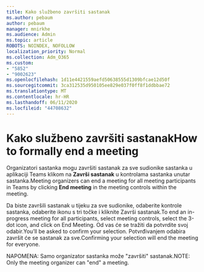 ```yaml
---
title: Kako službeno završiti sastanak
ms.author: pebaum
author: pebaum
manager: mnirkhe
ms.audience: Admin
ms.topic: article
ROBOTS: NOINDEX, NOFOLLOW
localization_priority: Normal
ms.collection: Adm_O365
ms.custom:
- "5852"
- "9002623"
ms.openlocfilehash: 1d11e4421559aefd50638555d1309bfcae12d50f
ms.sourcegitcommit: 3ca312535d950105ee829e037f0ff8f1ddbbae72
ms.translationtype: MT
ms.contentlocale: hr-HR
ms.lasthandoff: 06/11/2020
ms.locfileid: "44708632"
---
```

# <a name="how-to-formally-end-a-meeting"></a><span data-ttu-id="a3a71-102">Kako službeno završiti sastanak</span><span class="sxs-lookup"><span data-stu-id="a3a71-102">How to formally end a meeting</span></span>

<span data-ttu-id="a3a71-103">Organizatori sastanka mogu završiti sastanak za sve sudionike sastanka u aplikaciji Teams klikom na **Završi sastanak** u kontrolama sastanka unutar sastanka.</span><span class="sxs-lookup"><span data-stu-id="a3a71-103">Meeting organizers can end a meeting for all meeting participants in Teams by clicking **End meeting** in the meeting controls within the meeting.</span></span>  

<span data-ttu-id="a3a71-104">Da biste završili sastanak u tijeku za sve sudionike, odaberite kontrole sastanka, odaberite ikonu s tri točke i kliknite Završi sastanak.</span><span class="sxs-lookup"><span data-stu-id="a3a71-104">To end an in-progress meeting for all participants, select meeting controls, select the 3-dot icon, and click on End Meeting.</span></span> <span data-ttu-id="a3a71-105">Od vas će se tražiti da potvrdite svoj odabir.</span><span class="sxs-lookup"><span data-stu-id="a3a71-105">You’ll be asked to confirm your selection.</span></span> <span data-ttu-id="a3a71-106">Potvrđivanjem odabira završit će se sastanak za sve.</span><span class="sxs-lookup"><span data-stu-id="a3a71-106">Confirming your selection will end the meeting for everyone.</span></span>

<span data-ttu-id="a3a71-107">NAPOMENA: Samo organizator sastanka može "završiti" sastanak.</span><span class="sxs-lookup"><span data-stu-id="a3a71-107">NOTE: Only the meeting organizer can "end" a meeting.</span></span>
